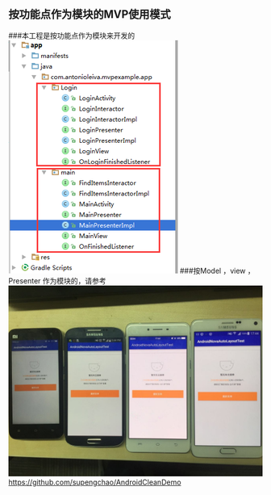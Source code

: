 ## 按功能点作为模块的MVP使用模式

###本工程是按功能点作为模块来开发的
![](https://raw.githubusercontent.com/supengchao/AndroidMvp/master/QQ%E6%88%AA%E5%9B%BE20160314122153.png)
###按Model ，view ，Presenter 作为模块的，请参考 
![](https://raw.githubusercontent.com/supengchao/AndroidNovaAutoLayoutTest/master/97096496742385666.jpg)
   https://github.com/supengchao/AndroidCleanDemo
